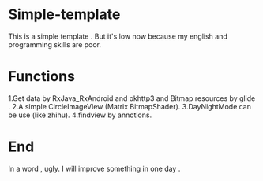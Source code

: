 # Simple-template
  This is a simple template . But it's low  now because my english and programming skills are poor.
# Functions
  1.Get data by RxJava_RxAndroid and  okhttp3 and Bitmap resources by glide . 
  2.A simple CircleImageView (Matrix BitmapShader).
  3.DayNightMode can be use (like zhihu).
  4.findview by annotions.
# End
  In a word , ugly. I will improve something in one day . 
